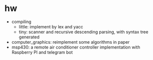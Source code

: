 # hw

- compiling
    - little: implement by lex and yacc
    - tiny: scanner and recursive descending parsing, with syntax tree generated
- computer_graphics: reimplement some algorithms in paper
- msp430: a remote air conditioner controller implementation with Raspberry PI and telegram bot
